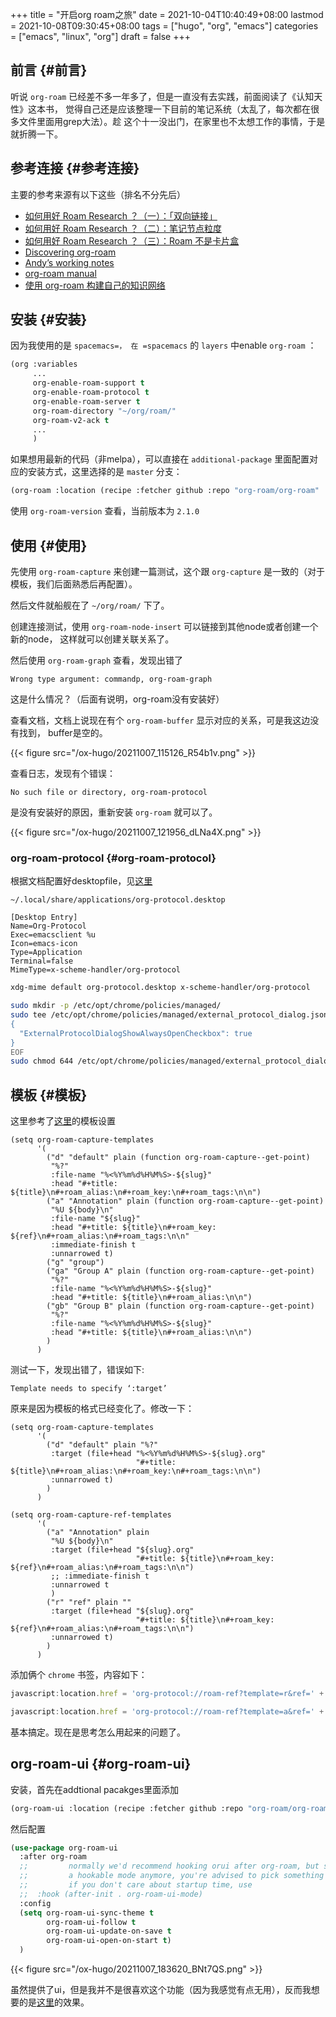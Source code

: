 +++
title = "开启org roam之旅"
date = 2021-10-04T10:40:49+08:00
lastmod = 2021-10-08T09:30:45+08:00
tags = ["hugo", "org", "emacs"]
categories = ["emacs", "linux", "org"]
draft = false
+++

## 前言 {#前言}

听说 `org-roam` 已经差不多一年多了，但是一直没有去实践，前面阅读了《认知天性》这本书，
觉得自己还是应该整理一下目前的笔记系统（太乱了，每次都在很多文件里面用grep大法）。趁
这个十一没出门，在家里也不太想工作的事情，于是就折腾一下。


## 参考连接 {#参考连接}

主要的参考来源有以下这些（排名不分先后）

-   [如何用好 Roam Research ？（一）：「双向链接」](https://zhuanlan.zhihu.com/p/378591718)
-   [如何用好 Roam Research ？（二）：笔记节点粒度](https://zhuanlan.zhihu.com/p/378597918)
-   [如何用好 Roam Research ？（三）：Roam 不是卡片盒](https://zhuanlan.zhihu.com/p/378627738)
-   [Discovering org-roam](https://www.lucacambiaghi.com/posts/discovering-org-roam.html)
-   [Andyʼs working notes](https://notes.andymatuschak.org/About%5Fthese%5Fnotes)
-   [org-roam manual](https://www.orgroam.com/manual.html)
-   [使用 org-roam 构建自己的知识网络](https://www.zmonster.me/2020/06/27/org-roam-introduction.html)


## 安装 {#安装}

因为我使用的是 `spacemacs=， 在 =spacemacs` 的 `layers` 中enable `org-roam` ：

```lisp
(org :variables
     ...
     org-enable-roam-support t
     org-enable-roam-protocol t
     org-enable-roam-server t
     org-roam-directory "~/org/roam/"
     org-roam-v2-ack t
     ...
     )
```

如果想用最新的代码（非melpa），可以直接在 `additional-package` 里面配置对应的安装方式，这里选择的是 `master` 分支：

```lisp
(org-roam :location (recipe :fetcher github :repo "org-roam/org-roam" :branch "master"))
```

使用 `org-roam-version` 查看，当前版本为  `2.1.0`


## 使用 {#使用}

先使用 `org-roam-capture` 来创建一篇测试，这个跟 `org-capture` 是一致的（对于模板，我们后面熟悉后再配置）。

然后文件就船舰在了 `~/org/roam/` 下了。

创建连接测试，使用 `org-roam-node-insert` 可以链接到其他node或者创建一个新的node，
这样就可以创建关联关系了。

然后使用 `org-roam-graph` 查看，发现出错了

```text
Wrong type argument: commandp, org-roam-graph
```

这是什么情况？（后面有说明，org-roam没有安装好）

查看文档，文档上说现在有个 `org-roam-buffer` 显示对应的关系，可是我这边没有找到，
buffer是空的。

{{< figure src="/ox-hugo/20211007_115126_R54b1v.png" >}}

查看日志，发现有个错误：

```text
No such file or directory, org-roam-protocol
```

是没有安装好的原因，重新安装 `org-roam` 就可以了。

{{< figure src="/ox-hugo/20211007_121956_dLNa4X.png" >}}


### org-roam-protocol {#org-roam-protocol}

根据文档配置好desktopfile，见[这里](https://www.orgroam.com/manual.html#Org%5F002droam-Protocol)

`~/.local/share/applications/org-protocol.desktop`

```text
[Desktop Entry]
Name=Org-Protocol
Exec=emacsclient %u
Icon=emacs-icon
Type=Application
Terminal=false
MimeType=x-scheme-handler/org-protocol
```

```sh
xdg-mime default org-protocol.desktop x-scheme-handler/org-protocol
```

```sh
sudo mkdir -p /etc/opt/chrome/policies/managed/
sudo tee /etc/opt/chrome/policies/managed/external_protocol_dialog.json >/dev/null <<'EOF'
{
  "ExternalProtocolDialogShowAlwaysOpenCheckbox": true
}
EOF
sudo chmod 644 /etc/opt/chrome/policies/managed/external_protocol_dialog.json
```


## 模板 {#模板}

这里参考了[这里](https://www.zmonster.me/2020/06/27/org-roam-introduction.html)的模板设置

```elisp
(setq org-roam-capture-templates
      '(
        ("d" "default" plain (function org-roam-capture--get-point)
         "%?"
         :file-name "%<%Y%m%d%H%M%S>-${slug}"
         :head "#+title: ${title}\n#+roam_alias:\n#+roam_key:\n#+roam_tags:\n\n")
        ("a" "Annotation" plain (function org-roam-capture--get-point)
         "%U ${body}\n"
         :file-name "${slug}"
         :head "#+title: ${title}\n#+roam_key: ${ref}\n#+roam_alias:\n#+roam_tags:\n\n"
         :immediate-finish t
         :unnarrowed t)
        ("g" "group")
        ("ga" "Group A" plain (function org-roam-capture--get-point)
         "%?"
         :file-name "%<%Y%m%d%H%M%S>-${slug}"
         :head "#+title: ${title}\n#+roam_alias:\n\n")
        ("gb" "Group B" plain (function org-roam-capture--get-point)
         "%?"
         :file-name "%<%Y%m%d%H%M%S>-${slug}"
         :head "#+title: ${title}\n#+roam_alias:\n\n")
        )
      )
```

测试一下，发现出错了，错误如下:

```text
Template needs to specify ‘:target’
```

原来是因为模板的格式已经变化了。修改一下：

```elisp
(setq org-roam-capture-templates
      '(
        ("d" "default" plain "%?"
         :target (file+head "%<%Y%m%d%H%M%S>-${slug}.org"
                            "#+title: ${title}\n#+roam_alias:\n#+roam_key:\n#+roam_tags:\n\n")
         :unnarrowed t)
        )
      )

(setq org-roam-capture-ref-templates
      '(
        ("a" "Annotation" plain
         "%U ${body}\n"
         :target (file+head "${slug}.org"
                            "#+title: ${title}\n#+roam_key: ${ref}\n#+roam_alias:\n#+roam_tags:\n\n")
         ;; :immediate-finish t
         :unnarrowed t
         )
        ("r" "ref" plain ""
         :target (file+head "${slug}.org"
                            "#+title: ${title}\n#+roam_key: ${ref}\n#+roam_alias:\n#+roam_tags:\n\n")
         :unnarrowed t)
        )
      )
```

添加俩个 `chrome` 书签，内容如下：

```js
javascript:location.href = 'org-protocol://roam-ref?template=r&ref=' + encodeURIComponent(location.href) + '&title=' + encodeURIComponent(document.title)
```

```js
javascript:location.href = 'org-protocol://roam-ref?template=a&ref=' + encodeURIComponent(location.href) + '&title='+encodeURIComponent(document.title) + '&body='+encodeURIComponent(function(){var html = "";var sel = window.getSelection();if (sel.rangeCount) {var container = document.createElement("div");for (var i = 0, len = sel.rangeCount; i < len; ++i) {container.appendChild(sel.getRangeAt(i).cloneContents());}html = container.innerHTML;}var dataDom = document.createElement('div');dataDom.innerHTML = html;['p', 'h1', 'h2', 'h3', 'h4'].forEach(function(tag, idx){dataDom.querySelectorAll(tag).forEach(function(item, index) {var content = item.innerHTML.trim();if (content.length > 0) {item.innerHTML = content + '&#13;&#10;';}});});return dataDom.innerText.trim();}())
```

基本搞定。现在是思考怎么用起来的问题了。


## org-roam-ui {#org-roam-ui}

安装，首先在addtional pacakges里面添加

```lisp
(org-roam-ui :location (recipe :fetcher github :repo "org-roam/org-roam-ui" :branch "main" :files ("*.el" "out")))
```

然后配置

```lisp
(use-package org-roam-ui
  :after org-roam
  ;;         normally we'd recommend hooking orui after org-roam, but since org-roam does not have
  ;;         a hookable mode anymore, you're advised to pick something yourself
  ;;         if you don't care about startup time, use
  ;;  :hook (after-init . org-roam-ui-mode)
  :config
  (setq org-roam-ui-sync-theme t
        org-roam-ui-follow t
        org-roam-ui-update-on-save t
        org-roam-ui-open-on-start t)
  )
```

{{< figure src="/ox-hugo/20211007_183620_BNt7QS.png" >}}

虽然提供了ui，但是我并不是很喜欢这个功能（因为我感觉有点无用），反而我想要的是[这里](https://notes.andymatuschak.org/About%5Fthese%5Fnotes)的效果。
